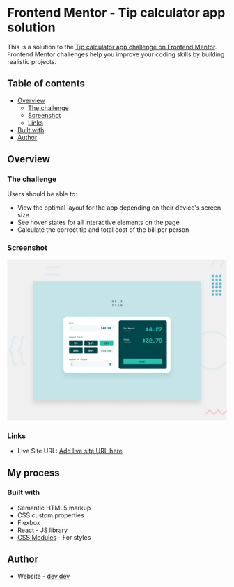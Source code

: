 # Frontend Mentor - Tip calculator app solution

This is a solution to the [Tip calculator app challenge on Frontend Mentor](https://www.frontendmentor.io/challenges/tip-calculator-app-ugJNGbJUX). Frontend Mentor challenges help you improve your coding skills by building realistic projects.

## Table of contents

- [Overview](#overview)
  - [The challenge](#the-challenge)
  - [Screenshot](#screenshot)
  - [Links](#links)
- [Built with](#built-with)
- [Author](#author)

## Overview

### The challenge

Users should be able to:

- View the optimal layout for the app depending on their device's screen size
- See hover states for all interactive elements on the page
- Calculate the correct tip and total cost of the bill per person

### Screenshot

![Design preview for the Tip calculator app coding challenge](./design/desktop-preview.jpg)

### Links

- Live Site URL: [Add live site URL here](http://tip-calculator.devdev.kz/)

## My process

### Built with

- Semantic HTML5 markup
- CSS custom properties
- Flexbox
- [React](https://reactjs.org/) - JS library
- [CSS Modules](https://create-react-app.dev/docs/adding-a-css-modules-stylesheet/) - For styles

## Author

- Website - [dev.dev](https://www.devdev.kz)
